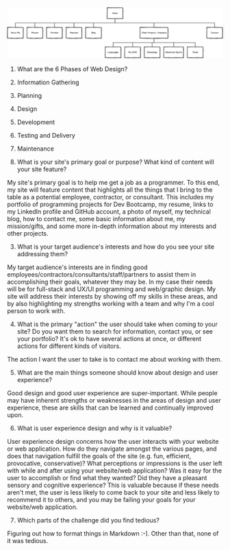 ![Site Map for Buck's Career Website](imgs/site-map.png "Site Map for Buck's Career Website")


1. What are the 6 Phases of Web Design?

  1. Information Gathering
  2. Planning
  3. Design
  4. Development
  5. Testing and Delivery
  6. Maintenance


2. What is your site's primary goal or purpose? What kind of content will your site feature?

  My site's primary goal is to help me get a job as a programmer.  To this end, my site will feature content that highlights all the things that I bring to the table as a potential employee, contractor, or consultant.  This includes my portfolio of programming projects for Dev Bootcamp, my resume, links to my LinkedIn profile and GitHub account, a photo of myself, my technical blog, how to contact me, some basic information about me, my mission/gifts, and some more in-depth information about my interests and other projects.

3. What is your target audience's interests and how do you see your site addressing them?

  My target audience's interests are in finding good employees/contractors/consultants/staff/partners to assist them in accomplishing their goals, whatever they may be.  In my case their needs will be for full-stack and UX/UI programming and web/graphic design.  My site will address their interests by showing off my skills in these areas, and by also highlighting my strengths working with a team and why I'm a cool person to work with.

4. What is the primary "action" the user should take when coming to your site? Do you want them to search for information, contact you, or see your portfolio? It's ok to have several actions at once, or different actions for different kinds of visitors.

  The action I want the user to take is to contact me about working with them.

5. What are the main things someone should know about design and user experience?

  Good design and good user experience are super-important.  While people may have inherent strengths or weaknesses in the areas of design and user experience, these are skills that can be learned and continually improved upon.

6. What is user experience design and why is it valuable? 

  User experience design concerns how the user interacts with your website or web application.  How do they navigate amongst the various pages, and does that navigation fulfill the goals of the site (e.g. fun, efficient, provocative, conservative)?  What perceptions or impressions is the user left with while and after using your website/web application?  Was it easy for the user to accomplish or find what they wanted?  Did they have a pleasant sensory and cognitive experience?  This is valuable because if these needs aren't met, the user is less likely to come back to your site and less likely to recommend it to others, and you may be failing your goals for your website/web application.

7. Which parts of the challenge did you find tedious?

  Figuring out how to format things in Markdown :-).  Other than that, none of it was tedious.


